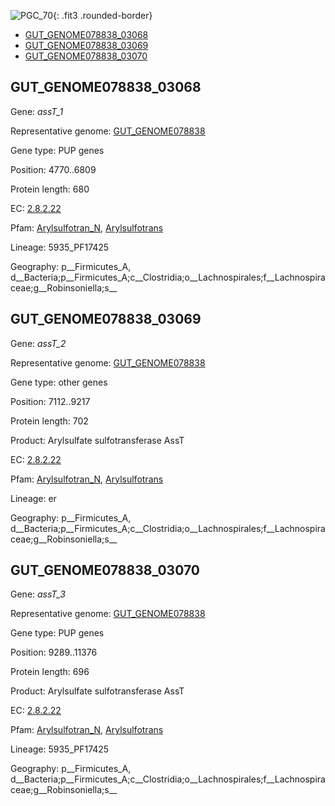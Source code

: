 ![PGC_70](../static/images/Clusters_figure/PGC_70.jpg){: .fit3 .rounded-border}

<ul id="myTab" class="nav nav-tabs">
  <li class="active">
        <a href="#tab1" data-toggle="tab">GUT_GENOME078838_03068</a>
  </li>
<li><a href="#tab2" data-toggle="tab">GUT_GENOME078838_03069</a></li>
<li><a href="#tab3" data-toggle="tab">GUT_GENOME078838_03070</a></li>
</ul>

<div id="myTabContent" class="tab-content">
  <div class="tab-pane fade in active" id="tab1">

<h2 id="GUT_GENOME078838_03068">GUT_GENOME078838_03068</h2>
<p>Gene: <em>assT_1</em>
<p>Representative genome: <a href="Europe">GUT_GENOME078838</a></p>
<p>Gene type: PUP genes</p>
<p>Position: 4770..6809</p>
<p>Protein length: 680</p>
<p>EC: <a href="https://www.brenda-enzymes.org/enzyme.php?ecno=2.8.2.22">2.8.2.22</a></p>
<p>Pfam: <a href="http://pfam.xfam.org/family/Arylsulfotran_N">Arylsulfotran_N</a>, <a href="http://pfam.xfam.org/family/Arylsulfotrans">Arylsulfotrans</a></p>
<p>Lineage: 5935_PF17425</p>
<p>Geography: p__Firmicutes_A, d__Bacteria;p__Firmicutes_A;c__Clostridia;o__Lachnospirales;f__Lachnospiraceae;g__Robinsoniella;s__</p>
  </div>

  <div class="tab-pane fade" id="tab2">

<h2 id="GUT_GENOME078838_03069">GUT_GENOME078838_03069</h2>
<p>Gene: <em>assT_2</em></p>
<p>Representative genome: <a href="Europe">GUT_GENOME078838</a></p>
<p>Gene type: other genes</p>
<p>Position: 7112..9217</p>
<p>Protein length: 702</p>
<p>Product: Arylsulfate sulfotransferase AssT</p>
<p>EC: <a href="https://www.brenda-enzymes.org/enzyme.php?ecno=2.8.2.22">2.8.2.22</a></p>
<p>Pfam: <a href="http://pfam.xfam.org/family/Arylsulfotran_N">Arylsulfotran_N</a>, <a href="http://pfam.xfam.org/family/Arylsulfotrans">Arylsulfotrans</a></p>
<p>Lineage: er</p>
<p>Geography: p__Firmicutes_A, d__Bacteria;p__Firmicutes_A;c__Clostridia;o__Lachnospirales;f__Lachnospiraceae;g__Robinsoniella;s__</p>

  </div>
  <div class="tab-pane fade" id="tab3">

<h2 id="GUT_GENOME078838_03070">GUT_GENOME078838_03070</h2>
<p>Gene: <em>assT_3</em></p>
<p>Representative genome: <a href="Europe">GUT_GENOME078838</a></p>
<p>Gene type: PUP genes</p>
<p>Position: 9289..11376</p>
<p>Protein length: 696</p>
<p>Product: Arylsulfate sulfotransferase AssT</p>
<p>EC: <a href="https://www.brenda-enzymes.org/enzyme.php?ecno=2.8.2.22">2.8.2.22</a></p>
<p>Pfam: <a href="http://pfam.xfam.org/family/Arylsulfotran_N">Arylsulfotran_N</a>, <a href="http://pfam.xfam.org/family/Arylsulfotrans">Arylsulfotrans</a></p>
<p>Lineage: 5935_PF17425</p>
<p>Geography: p__Firmicutes_A, d__Bacteria;p__Firmicutes_A;c__Clostridia;o__Lachnospirales;f__Lachnospiraceae;g__Robinsoniella;s__</p>

  </div>
</div>

